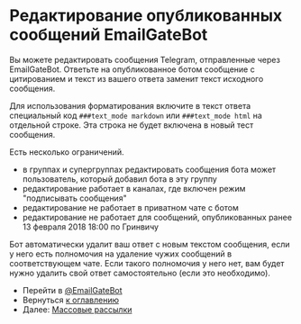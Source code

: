# Редактирование опубликованных сообщений EmailGateBot

Вы можете редактировать сообщения Telegram, отправленные через EmailGateBot.
Ответьте на опубликованное ботом сообщение с цитированием и текст из вашего ответа заменит текст исходного сообщения.

Для использования форматирования включите в текст ответа специальный код `###text_mode markdown` или `###text_mode html` на отдельной строке.
Эта строка не будет включена в новый тест сообщения.

Есть несколько ограничений.

- в группах и супергруппах редактировать сообщения бота может пользователь, который добавил бота в эту группу
- редактирование работает в каналах, где включен режим "подписывать сообщения"
- редактирование не работает в приватном чате с ботом
- редактирование не работает для сообщений, опубликованных ранее 13 февраля 2018 18:00 по Гринвичу

Бот автоматически удалит ваш ответ с новым текстом сообщения, если у него есть полномочия на удаление чужих сообщений в соответствующем чате.
Если такого полномочия у него нет, вам будет нужно удалить свой ответ самостоятельно (если это необходимо).

- Перейти в [@EmailGateBot](http://t.me/EmailGateBot?start=utm_KDaxQG000_github-ru-editing)
- Вернуться [к оглавлению](guide.md)
- Далее: [Массовые рассылки](bulk.md)
